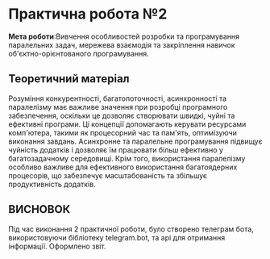 # Практична робота №2
**Мета роботи**:Вивчення особливостей розробки та програмування паралельних задач, мережева взаємодія та закріплення навичок об'єктно-орієнтованого програмування.
## Теоретичний матеріал
Розуміння конкурентності, багатопоточності, асинхронності та паралелізму має важливе значення при розробці програмного забезпечення, оскільки це дозволяє створювати швидкі, чуйні та ефективні програми. Ці концепції допомагають керувати ресурсами комп'ютера, такими як процесорний час та пам'ять, оптимізуючи виконання завдань. Асинхронне та паралельне програмування підвищує чуйність додатків і дозволяє їм працювати більш ефективно у багатозадачному середовищі. Крім того, використання паралелізму особливо важливе для ефективного використання багатоядерних процесорів, що забезпечує масштабованість та збільшує продуктивність додатків.

## ВИСНОВОК
Під час виконання 2 практичної роботи, було створено телеграм бота, використовуючи бібліотеку telegram.bot, та api для отримання інформації.  Оформлено звіт.
